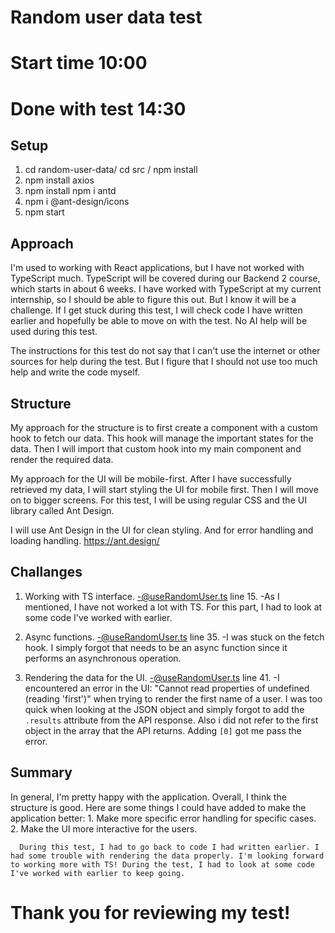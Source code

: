 # Random user data test

# Start time 10:00 
# Done with test 14:30 

## Setup 

1. cd random-user-data/ cd src / npm install
2. npm install axios
3. npm install npm i antd
4. npm i @ant-design/icons
5. npm start

## Approach

I'm used to working with React applications, but I have not worked with TypeScript much. TypeScript will be covered during our Backend 2 course, which starts in about 6 weeks. I have worked with TypeScript at my current internship, so I should be able to figure this out. But I know it will be a challenge. If I get stuck during this test, I will check code I have written earlier and hopefully be able to move on with the test. No AI help will be used during this test.

The instructions for this test do not say that I can't use the internet or other sources for help during the test. But I figure that I should not use too much help and write the code myself.

## Structure

My approach for the structure is to first create a component with a custom hook to fetch our data. This hook will manage the important states for the data. Then I will import that custom hook into my main component and render the required data.

My approach for the UI will be mobile-first. After I have successfully retrieved my data, I will start styling the UI for mobile first. Then I will move on to bigger screens. For this test, I will be using regular CSS and the UI library called Ant Design.

I will use Ant Design in the UI for clean styling. And for error handling and loading handling.
https://ant.design/

## Challanges

1. Working with TS interface.
   -@useRandomUser.ts line 15.
   -As I mentioned, I have not worked a lot with TS. For this part, I had to look at some code I've worked with earlier.

2. Async functions.
   -@useRandomUser.ts line 35.
   -I was stuck on the fetch hook. I simply forgot that needs to be an async function since it performs an asynchronous operation.

3. Rendering the data for the UI.
   -@useRandomUser.ts line 41.
   -I encountered an error in the UI: "Cannot read properties of undefined (reading 'first')" when trying to render the first name of a user. I was too quick when looking at the JSON object and simply forgot to add the `.results` attribute from the API response.
   Also i did not refer to the first object in the array that the API returns. Adding `[0]` got me pass the error.

## Summary

In general, I'm pretty happy with the application. Overall, I think the structure is good. Here are some things I could have added to make the application better: 1. Make more specific error handling for specific cases. 2. Make the UI more interactive for the users.

      During this test, I had to go back to code I had written earlier. I had some trouble with rendering the data properly. I'm looking forward to working more with TS! During the test, I had to look at some code I've worked with earlier to keep going.

# Thank you for reviewing my test!
